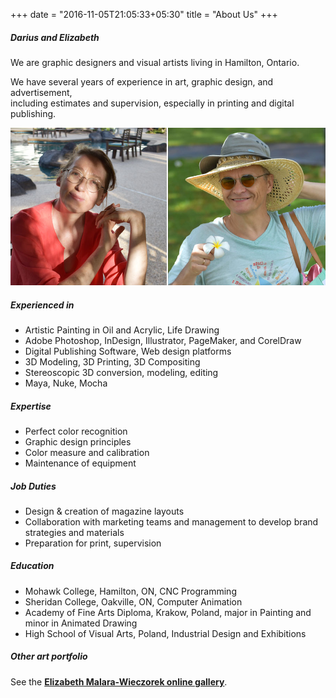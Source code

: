 +++
date = "2016-11-05T21:05:33+05:30"
title = "About Us"
+++

##### Darius and Elizabeth

We are graphic designers and visual artists living in Hamilton, Ontario.

We have several years of experience in art, graphic design, and advertisement, </br>
including estimates and supervision, especially in printing and digital publishing.

![sample image](/img/portfolio/E_D_new24.jpg)

##### Experienced in

* Artistic Painting in Oil and Acrylic, Life Drawing
* Adobe Photoshop, InDesign, Illustrator, PageMaker, and CorelDraw
* Digital Publishing Software, Web design platforms
* 3D Modeling, 3D Printing, 3D Compositing
* Stereoscopic 3D conversion, modeling, editing
* Maya, Nuke, Mocha

##### Expertise

* Perfect color recognition
* Graphic design principles
* Color measure and calibration
* Maintenance of equipment

##### Job Duties

* Design & creation of magazine layouts
* Collaboration with marketing teams and management to develop brand strategies and materials
* Preparation for print, supervision

##### Education

* Mohawk College, Hamilton, ON, CNC Programming
* Sheridan College, Oakville, ON, Computer Animation
* Academy of Fine Arts Diploma, Krakow, Poland, major in Painting and minor in Animated Drawing
* High School of Visual Arts, Poland, Industrial Design and Exhibitions

##### Other art portfolio

See the **<a href="//malara.ca/" target="_blank">Elizabeth Malara-Wieczorek online gallery</a>**.